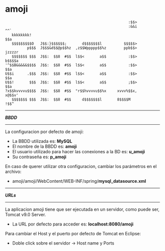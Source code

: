# amoji
                         
                                                            :$$>                  
                                                            :&&i          ^^`     
       kkkkkkkk!                                                          $$a     
       $$$$$$$$$O   J$$:}$$$$$$;       d$$$$$$$l          $$$$$>                  
              p$$$  J$$$&d$$@p$$hz  ,z$$Wppppp$$%z        ppb$$>       jzzzzr     
       $$$$$$$ $$$  J$$:  $$8  #$$  l$$<       a$$          :$$>       b$$$$a     
    '^$$B&&&&&$$$$  J$$:  $$8  #$$  l$$<       a$$          :$$>          $$a     
    U$$i      .$$$  J$$:  $$8  #$$  l$$<       a$$          :$$>          $$a     
    U$$!       $$$  J$$:  $$8  #$$  l$$<       a$$          ;$$>          $$a     
    ?x$$kvvvvu$$$$  J$$:  $$8  #$$  "r$$hvvvvu$$%x     xvvv%$$x,          x@$$v'  
       $$$$$$$ $$$  J$$:  $$8  #$$     d$$$$$$$l       8$$$$M               !$$^  
                                                                                
  
**********
***BBDD***
**********
La configuracion por defecto de amoji: 
- La BBDD utilizada es: **MySQL**
- El nombre de la BBDD es: **amoji**
- El usuario utilizado para hacer las conexiones a la BD es: **u_amoji**
- Su contraseña es: **p_amoji**

En caso de querer utilizar otra configuracion, cambiar los parámetros en el archivo:
- amoji/amoji/WebContent/WEB-INF/spring/**mysql_datasource.xml**


**********
***URLs***
**********
La aplicacion amoji tiene que ser ejecutada en un servidor, como puede ser, Tomcat v9.0 Server.
- La URL por defecto para acceder es: **localhost:8080/amoji**

Para cambiar el Host y el puerto por defecto de Tomcat en Eclipse:
- Doble click sobre el servidor -> Host name y Ports
